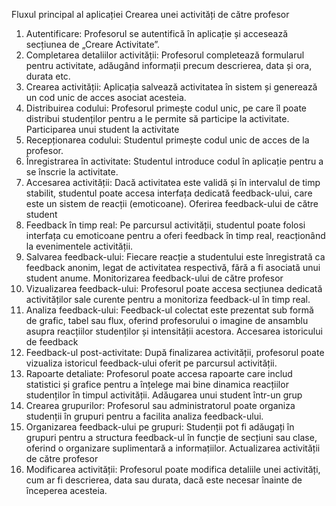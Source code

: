 Fluxul principal al aplicației
Crearea unei activități de către profesor
1.	Autentificare: Profesorul se autentifică în aplicație și accesează secțiunea de „Creare Activitate”.
2.	Completarea detaliilor activității: Profesorul completează formularul pentru activitate, adăugând informații precum descrierea, data și ora, durata etc.
3.	Crearea activității: Aplicația salvează activitatea în sistem și generează un cod unic de acces asociat acesteia.
4.	Distribuirea codului: Profesorul primește codul unic, pe care îl poate distribui studenților pentru a le permite să participe la activitate.
Participarea unui student la activitate
1.	Recepționarea codului: Studentul primește codul unic de acces de la profesor.
2.	Înregistrarea în activitate: Studentul introduce codul în aplicație pentru a se înscrie la activitate.
3.	Accesarea activității: Dacă activitatea este validă și în intervalul de timp stabilit, studentul poate accesa interfața dedicată feedback-ului, care este un sistem de reacții (emoticoane).
Oferirea feedback-ului de către student
1.	Feedback în timp real: Pe parcursul activității, studentul poate folosi interfața cu emoticoane pentru a oferi feedback în timp real, reacționând la evenimentele activității.
2.	Salvarea feedback-ului: Fiecare reacție a studentului este înregistrată ca feedback anonim, legat de activitatea respectivă, fără a fi asociată unui student anume.
Monitorizarea feedback-ului de către profesor
1.	Vizualizarea feedback-ului: Profesorul poate accesa secțiunea dedicată activităților sale curente pentru a monitoriza feedback-ul în timp real.
2.	Analiza feedback-ului: Feedback-ul colectat este prezentat sub formă de grafic, tabel sau flux, oferind profesorului o imagine de ansamblu asupra reacțiilor studenților și intensității acestora.
Accesarea istoricului de feedback
1.	Feedback-ul post-activitate: După finalizarea activității, profesorul poate vizualiza istoricul feedback-ului oferit pe parcursul activității.
2.	Rapoarte detaliate: Profesorul poate accesa rapoarte care includ statistici și grafice pentru a înțelege mai bine dinamica reacțiilor studenților în timpul activității.
Adăugarea unui student într-un grup
1.	Crearea grupurilor: Profesorul sau administratorul poate organiza studenții în grupuri pentru a facilita analiza feedback-ului.
2.	Organizarea feedback-ului pe grupuri: Studenții pot fi adăugați în grupuri pentru a structura feedback-ul în funcție de secțiuni sau clase, oferind o organizare suplimentară a informațiilor.
Actualizarea activității de către profesor
1.	Modificarea activității: Profesorul poate modifica detaliile unei activități, cum ar fi descrierea, data sau durata, dacă este necesar înainte de începerea acesteia.

